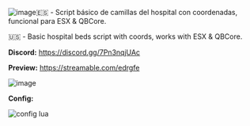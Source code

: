 ![image](https://github.com/GinkaRP/gnk-camillas/assets/116312031/c036df41-2c32-4e98-ab10-311db458c915)🇪🇸 - Script básico de camillas del hospital con coordenadas, funcional para ESX & QBCore.

🇺🇸 - Basic hospital beds script with coords, works with ESX & QBCore.

**Discord:** https://discord.gg/7Pn3nqjUAc

**Preview:** https://streamable.com/edrgfe

![image](https://github.com/GinkaRP/gnk-camillas/assets/116312031/96ba4cff-5016-468c-be57-035e32e3886b)

**Config:**

![config lua](https://github.com/GinkaRP/gnk-camillas/assets/116312031/959a0619-2d8c-4cff-9386-68f93a2e7270)
